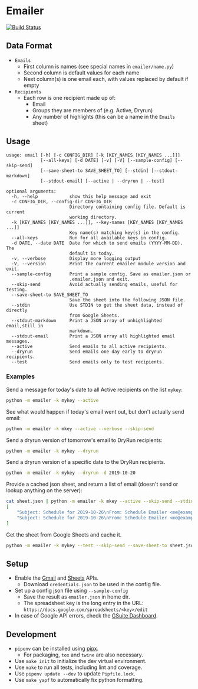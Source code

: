 Emailer
=============
[![Build Status](https://travis-ci.org/WhiteHalmos/emailer.svg?branch=master)](https://travis-ci.org/WhiteHalmos/emailer)

Data Format
-----------------------
- `Emails`
  - First column is names (see special names in `emailer/name.py`)
  - Second column is default values for each name
  - Next column(s) is one email each, with values replaced by default if empty
- `Recipients`
  - Each row is one recipient made up of:
    - Email
    - Groups they are members of (e.g. Active, Dryrun)
    - Any number of highlights (this can be a name in the `Emails` sheet)

Usage
-----
    usage: email [-h] [-c CONFIG_DIR] [-k [KEY_NAMES [KEY_NAMES ...]]]
                 [--all-keys] [-d DATE] [-v] [-V] [--sample-config] [--skip-send]
                 [--save-sheet-to SAVE_SHEET_TO] [--stdin] [--stdout-markdown]
                 [--stdout-email] [--active | --dryrun | --test]
    
    optional arguments:
      -h, --help            show this help message and exit
      -c CONFIG_DIR, --config-dir CONFIG_DIR
                            Directory containing config file. Default is current
                            working directory.
      -k [KEY_NAMES [KEY_NAMES ...]], --key-names [KEY_NAMES [KEY_NAMES ...]]
                            Key name(s) matching key(s) in the config.
      --all-keys            Run for all available keys in config.
      -d DATE, --date DATE  Date for which to send emails (YYYY-MM-DD). The
                            default is today.
      -v, --verbose         Display more logging output
      -V, --version         Print the current emailer module version and exit.
      --sample-config       Print a sample config. Save as emailer.json or
                            .emailer.json and exit.
      --skip-send           Avoid actually sending emails, useful for testing.
      --save-sheet-to SAVE_SHEET_TO
                            Save the sheet into the following JSON file.
      --stdin               Use STDIN to get the sheet data, instead of directly
                            from Google Sheets.
      --stdout-markdown     Print a JSON array of unhighlighted email,still in
                            markdown.
      --stdout-email        Print a JSON array all highlighted email messages.
      --active              Send emails to all active recipients.
      --dryrun              Send emails one day early to dryrun recipients.
      --test                Send emails only to test recipients.
      
### Examples

Send a message for today's date to all Active recipients on the list `mykey`:
```bash
python -m emailer -k mykey --active
```

See what would happen if today's email went out, but don't actually send email:
```bash
python -m emailer -k mkey --active --verbose --skip-send
```

Send a dryrun version of tomorrow's email to DryRun recipients:
```bash
python -m emailer -k mykey --dryrun
```

Send a dryrun version of a specific date to the DryRun recipients.
```bash
python -m emailer -k mykey --dryrun -d 2019-10-20
```

Provide a cached json sheet, and return a list of email (doesn't send or lookup anything on the server):
```bash
cat sheet.json | python -m emailer -k mkey --active --skip-send --stdin --stdout-email
[
    "Subject: Schedule for 2019-10-26\nFrom: Schedule Emailer <me@example.com>\nTo: alice@example.com\nReply-To: Robert Wallis <robert@example.com>\nContent-Type: text/html; charset=\"utf-8\"\nContent-Transfer-Encoding: quoted-printable\nMIME-Version: 1.0\n\n<p>=No Meeting Today</p>\n",
    "Subject: Schedule for 2019-10-26\nFrom: Schedule Emailer <me@example.com>\nTo: bob@example.com\nReply-To: Robert Wallis <robert@example.com>\nContent-Type: text/html; charset=\"utf-8\"\nContent-Transfer-Encoding: quoted-printable\nMIME-Version: 1.0\n\n<p>=No Meeting Today</p>\n",
]    
```

Get the sheet from Google Sheets and cache it.
```bash
python -m emailer -k mykey --test --skip-send --save-sheet-to sheet.json
```

Setup
-----
* Enable the [Gmail](https://developers.google.com/gmail/api/quickstart/python)
  and [Sheets](https://developers.google.com/sheets/api/quickstart/python) APIs.
  * Download `credentials.json` to be used in the config file.
* Set up a config json file using `--sample-config`
  * Save the result as `emailer.json` in home dir.
  * The spreadsheet key is the long entry in the URL:
    `https://docs.google.com/spreadsheets/<key>/edit`
* In case of Google API errors, check the
  [GSuite Dashboard](https://www.google.com/appsstatus#hl=en&v=status).

Development
-----------
* `pipenv` can be installed using [pipx](https://github.com/cs01/pipx).
    * For packaging, `tox` and `twine` are also necessary.
* Use `make init` to initialize the dev virtual environment.
* Use `make` to run all tests, including lint and coverage.
* Use `pipenv update --dev` to update `Pipfile.lock`.
* Use `make yapf` to automatically fix python formatting.
